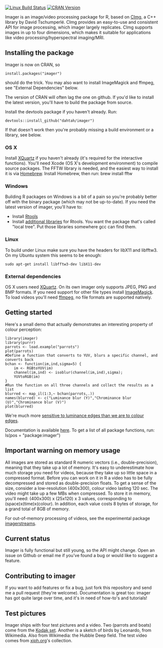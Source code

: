 [![Linux Build Status](https://travis-ci.org/dahtah/imager.png?branch=master)](https://travis-ci.org/dahtah/imager/)
[![CRAN Version](http://www.r-pkg.org/badges/version/imager)](https://cran.r-project.org/package=imager)

Imager is an image/video processing package for R, based on [CImg](http://cimg.eu/), a C++ library by David Tschumperlé. CImg provides an easy-to-use and consistent API for image processing, which imager largely replicates. CImg supports images in up to four dimensions, which makes it suitable for applications like video processing/hyperspectral imaging/MRI.

## Installing the package

Imager is now on CRAN, so

	install.packages("imager")

should do the trick. You may also want to install ImageMagick and ffmpeg, see "External Dependencies" below. 

The version of CRAN will often lag the one on github. If you'd like to install the latest version, you'll have to build the package from source. 

Install the devtools package if you haven't already. Run:

	devtools::install_github("dahtah/imager")

If that doesn't work then you're probably missing a build environment or a library, see below.


### OS X

Install [XQuartz](https://www.xquartz.org/) if you haven't already (it's required for the interactive functions). 
You'll need Xcode (OS X's development environment) to compile source packages. The FFTW library is needed, and the easiest way to install it is via [Homebrew](http://brew.sh/). Install Homebrew, then run:
	brew install fftw

### Windows

Building R packages on Windows is a bit of a pain so you're probably better off with the binary package (which may not be up-to-date). If you need the latest version of imager, you'll have to:

- Install [Rtools](https://cran.r-project.org/bin/windows/Rtools/index.html)
- Install [additional libraries](http://www.stats.ox.ac.uk/pub/Rtools/libs.html) for Rtools. You want the package that's called "local tree". Put those libraries somewhere gcc can find them. 

### Linux

To build under Linux make sure you have the headers for libX11 and libfftw3. On my Ubuntu system this seems to be enough:

	sudo apt-get install libfftw3-dev libX11-dev


### External dependencies

OS X users need [XQuartz](https://www.xquartz.org/). 
On its own imager only supports JPEG, PNG and BMP formats. If you need support for other file types install [ImageMagick](http://www.imagemagick.org/script/binary-releases.php).
To load videos you'll need [ffmpeg](http://ffmpeg.org/download.html), no file formats are supported natively.


## Getting started 

Here's a small demo that actually demonstrates an interesting property of colour perception:

	library(imager)
	library(purrr)
	parrots <- load.example("parrots")
	plot(parrots)
	#Define a function that converts to YUV, blurs a specific channel, and converts back
	bchan <- function(im,ind,sigma=5) { 
		im <- RGBtoYUV(im)
		channel(im,ind) <- isoblur(channel(im,ind),sigma); 
		YUVtoRGB(im)
	}
	#Run the function on all three channels and collect the results as a list
	blurred <- map_il(1:3,~ bchan(parrots,.))
	names(blurred) <- c("Luminance blur (Y)","Chrominance blur (U)","Chrominance blur (V)")
	plot(blurred)
	
We're much more [sensitive to luminance edges than we are to colour edges](https://en.wikipedia.org/wiki/Chroma_subsampling). 

Documentation is available [here](http://dahtah.github.io/imager/). To get a list of all package functions, run:
	ls(pos = "package:imager")

## Important warning on memory usage

All images are stored as standard R numeric vectors (i.e., double-precision), meaning that they take up a lot of memory. It's easy to underestimate how much storage you need for videos, because they take up so little space in a compressed format. Before you can work on it in R a video has to be fully decompressed and stored as double-precision floats. To get a sense of the size, consider a low-resolution (400x300), colour video lasting 120 sec. The video might take up a few MBs when compressed. To store it in memory, you'll need:
(400x300) x (25x120) x 3
values, corresponding to (space)x(time)x(colour). In addition, each value costs 8 bytes of storage, for a grand total of 8GB of memory.

For out-of-memory processing of videos, see the experimental package [imagerstreams](https://github.com/dahtah/imagerstreams). 


## Current status

Imager is fully functional but still young, so the API might change. Open an issue on Github or email me if you've found a bug or would like to suggest a feature.

## Contributing to imager

If you want to add features or fix a bug, just fork this repository and send me a pull request (they're welcome). Documentation is great too: imager has got quite large over time, and it's in need of how-to's and tutorials! 

## Test pictures

Imager ships with four test pictures and a video. Two (parrots and boats) come from the [Kodak set](http://r0k.us/graphics/kodak/). Another is a sketch of birds by Leonardo, from Wikimedia. Also from Wikimedia: the Hubble Deep field. 
The test video comes from [xiph.org](https://media.xiph.org/video/derf/)'s collection.


